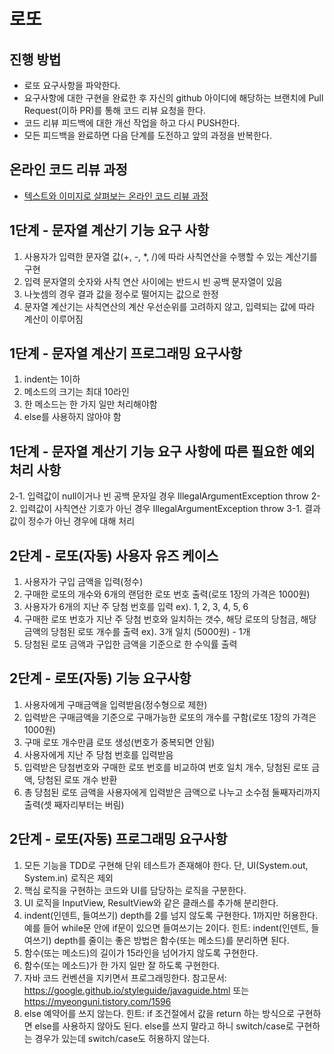 # 로또
## 진행 방법
* 로또 요구사항을 파악한다.
* 요구사항에 대한 구현을 완료한 후 자신의 github 아이디에 해당하는 브랜치에 Pull Request(이하 PR)를 통해 코드 리뷰 요청을 한다.
* 코드 리뷰 피드백에 대한 개선 작업을 하고 다시 PUSH한다.
* 모든 피드백을 완료하면 다음 단계를 도전하고 앞의 과정을 반복한다.

## 온라인 코드 리뷰 과정
* [텍스트와 이미지로 살펴보는 온라인 코드 리뷰 과정](https://github.com/next-step/nextstep-docs/tree/master/codereview)

## 1단계 - 문자열 계산기 기능 요구 사항
1. 사용자가 입력한 문자열 값(+, -, *, /)에 따라 사칙연산을 수행할 수 있는 계산기를 구현
2. 입력 문자열의 숫자와 사칙 연산 사이에는 반드시 빈 공백 문자열이 있음
3. 나눗셈의 경우 결과 값을 정수로 떨어지는 값으로 한정
4. 문자열 계산기는 사칙연산의 계산 우선순위를 고려하지 않고, 입력되는 값에 따라 계산이 이루어짐

## 1단계 - 문자열 계산기 프로그래밍 요구사항
1. indent는 1이하
2. 메소드의 크기는 최대 10라인
3. 한 메소드는 한 가지 일만 처리해야함
4. else를 사용하지 않아야 함

## 1단계 - 문자열 계산기 기능 요구 사항에 따른 필요한 예외처리 사항
2-1. 입력값이 null이거나 빈 공백 문자일 경우 IllegalArgumentException throw
2-2. 입력값이 사칙연산 기호가 아닌 경우 IllegalArgumentException throw
3-1. 결과 값이 정수가 아닌 경우에 대해 처리

## 2단계 - 로또(자동) 사용자 유즈 케이스
1. 사용자가 구입 금액을 입력(정수) 
2. 구매한 로또의 개수와 6개의 랜덤한 로또 번호 출력(로또 1장의 가격은 1000원)
3. 사용자가 6개의 지난 주 당첨 번호를 입력 ex). 1, 2, 3, 4, 5, 6
4. 구매한 로또 번호가 지난 주 당첨 번호와 일치하는 갯수, 해당 로또의 당첨금, 해당 금액의 당첨된 로또 개수를 출력 ex). 3개 일치 (5000원) - 1개
5. 당첨된 로또 금액과 구입한 금액을 기준으로 한 수익률 출력

## 2단계 - 로또(자동) 기능 요구사항
1. 사용자에게 구매금액을 입력받음(정수형으로 제한)
2. 입력받은 구매금액을 기준으로 구매가능한 로또의 개수를 구함(로또 1장의 가격은 1000원)
3. 구매 로또 개수만큼 로또 생성(번호가 중복되면 안됨)
4. 사용자에게 지난 주 당첨 번호를 입력받음
5. 입력받은 당첨번호와 구매한 로또 번호를 비교하여 번호 일치 개수, 당첨된 로또 금액, 당첨된 로또 개수 반환
6. 총 당첨된 로또 금액을 사용자에게 입력받은 금액으로 나누고 소수점 둘째자리까지 출력(셋 째자리부터는 버림) 

## 2단계 - 로또(자동) 프로그래밍 요구사항
1. 모든 기능을 TDD로 구현해 단위 테스트가 존재해야 한다. 단, UI(System.out, System.in) 로직은 제외
2. 핵심 로직을 구현하는 코드와 UI를 담당하는 로직을 구분한다.
3. UI 로직을 InputView, ResultView와 같은 클래스를 추가해 분리한다.
4. indent(인덴트, 들여쓰기) depth를 2를 넘지 않도록 구현한다. 1까지만 허용한다. 
   예를 들어 while문 안에 if문이 있으면 들여쓰기는 2이다.
   힌트: indent(인덴트, 들여쓰기) depth를 줄이는 좋은 방법은 함수(또는 메소드)를 분리하면 된다.
5. 함수(또는 메소드)의 길이가 15라인을 넘어가지 않도록 구현한다.
6. 함수(또는 메소드)가 한 가지 일만 잘 하도록 구현한다.
7. 자바 코드 컨벤션을 지키면서 프로그래밍한다.
   참고문서: https://google.github.io/styleguide/javaguide.html 또는 https://myeonguni.tistory.com/1596
8. else 예약어를 쓰지 않는다.
   힌트: if 조건절에서 값을 return 하는 방식으로 구현하면 else를 사용하지 않아도 된다.
   else를 쓰지 말라고 하니 switch/case로 구현하는 경우가 있는데 switch/case도 허용하지 않는다.